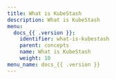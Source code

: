 ```yaml
---
title: What is KubeStash
description: What is KubeStash
menu:
  docs_{{ .version }}:
    identifier: what-is-kubestash
    parent: concepts
    name: What is KubeStash
    weight: 10
menu_name: docs_{{ .version }}
---
```

